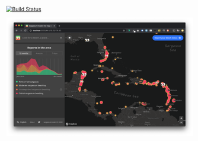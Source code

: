 [![Build Status](https://travis-ci.org/adesurirey/sargassum.watch.svg?branch=master)](https://travis-ci.org/adesurirey/sargassum.watch)

![screenshot](https://raw.githubusercontent.com/adesurirey/sargassum.watch/master/public/screenshots/sargassum-watch-dark-2020-01-12.png)
